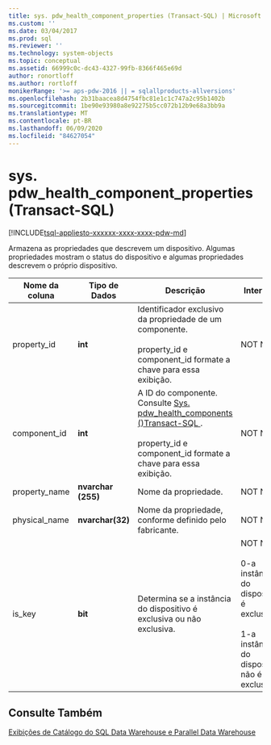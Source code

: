```yaml
---
title: sys. pdw_health_component_properties (Transact-SQL) | Microsoft Docs
ms.custom: ''
ms.date: 03/04/2017
ms.prod: sql
ms.reviewer: ''
ms.technology: system-objects
ms.topic: conceptual
ms.assetid: 66999c0c-dc43-4327-99fb-8366f465e69d
author: ronortloff
ms.author: rortloff
monikerRange: '>= aps-pdw-2016 || = sqlallproducts-allversions'
ms.openlocfilehash: 2b31baacea8d4754fbc81e1c1c747a2c95b1402b
ms.sourcegitcommit: 1be90e93980a8e92275b5cc072b12b9e68a3bb9a
ms.translationtype: MT
ms.contentlocale: pt-BR
ms.lasthandoff: 06/09/2020
ms.locfileid: "84627054"
---
```

# <a name="syspdw_health_component_properties-transact-sql"></a>sys. pdw_health_component_properties (Transact-SQL)
[!INCLUDE[tsql-appliesto-xxxxxx-xxxx-xxxx-pdw-md](../../includes/tsql-appliesto-xxxxxx-xxxx-xxxx-pdw-md.md)]

  Armazena as propriedades que descrevem um dispositivo. Algumas propriedades mostram o status do dispositivo e algumas propriedades descrevem o próprio dispositivo.  
  
|Nome da coluna|Tipo de Dados|Descrição|Intervalo|  
|-----------------|---------------|-----------------|-----------|  
|property_id|**int**|Identificador exclusivo da propriedade de um componente.<br /><br /> property_id e component_id formate a chave para essa exibição.|NOT NULL|  
|component_id|**int**|A ID do componente. Consulte [Sys. pdw_health_components &#40;&#41;Transact-SQL ](../../relational-databases/system-catalog-views/sys-pdw-health-components-transact-sql.md).<br /><br /> property_id e component_id formate a chave para essa exibição.|NOT NULL|  
|property_name|**nvarchar (255)**|Nome da propriedade.|NOT NULL|  
|physical_name|**nvarchar(32)**|Nome da propriedade, conforme definido pelo fabricante.|NOT NULL|  
|is_key|**bit**|Determina se a instância do dispositivo é exclusiva ou não exclusiva.|NOT NULL<br /><br /> 0-a instância do dispositivo é exclusiva.<br /><br /> 1-a instância do dispositivo não é exclusiva.|  
  
## <a name="see-also"></a>Consulte Também  
 [Exibições de Catálogo do SQL Data Warehouse e Parallel Data Warehouse](../../relational-databases/system-catalog-views/sql-data-warehouse-and-parallel-data-warehouse-catalog-views.md)  
  
  
